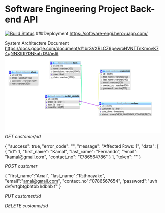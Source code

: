 # Software Engineering Project Back-end API
[![Build Status](https://travis-ci.org/rumeshmadhusanka/SE.svg?branch=master)](https://travis-ci.org/rumeshmadhusanka/SE)
###Deployment 
https://software-engi.herokuapp.com/

System Architecture Document
https://docs.google.com/document/d/1br3VXRLCZ9pewrxHVNTTnKmoyK74qNNXEE7DNkahrDU/edit
![alt text](public/images/DB%20schema%20design.png)
_GET customer/:id_

{
    "success": true,
    "error_code": "",
    "message": "Affected Rows: 1",
    "data": [
        {
            "id": 1,
            "first_name": "Kamal",
            "last_name": "Fernando",
            "email": "kamal@gmail.com",
            "contact_no": "0786564786"
        }
    ],
    "token": ""
}

_POST customer_

{
	"first_name":"Amal",
	"last_name":"Rathnayake",
	"email":"amal@gmail.com",
	"contact_no":"0786567654",
	"password":"uvh dvfvrtgbtgbhtbb hdbhb f"
}

_PUT customer/:id_

_DELETE customer/:id_

